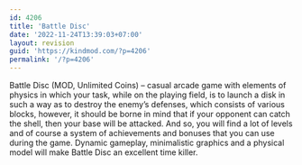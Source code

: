 ```yaml
---
id: 4206
title: 'Battle Disc'
date: '2022-11-24T13:39:03+07:00'
layout: revision
guid: 'https://kindmod.com/?p=4206'
permalink: '/?p=4206'
---
```


Battle Disc (MOD, Unlimited Coins) – casual arcade game with elements of physics in which your task, while on the playing field, is to launch a disk in such a way as to destroy the enemy’s defenses, which consists of various blocks, however, it should be borne in mind that if your opponent can catch the shell, then your base will be attacked. And so, you will find a lot of levels and of course a system of achievements and bonuses that you can use during the game. Dynamic gameplay, minimalistic graphics and a physical model will make Battle Disc an excellent time killer.